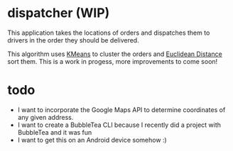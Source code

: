 # dispatcher (WIP)
This application takes the locations of orders and dispatches them to drivers in the order they should be delivered.

This algorithm uses [KMeans](https://en.wikipedia.org/wiki/K-means_clustering) to cluster the orders and [Euclidean Distance](https://en.wikipedia.org/wiki/Euclidean_distance) sort them. This is a work in progess, more improvements to come soon!

# todo
- I want to incorporate the Google Maps API to determine coordinates of any given address.
- I want to create a BubbleTea CLI because I recently did a project with BubbleTea and it was fun
- I want to get this on an Android device somehow :)